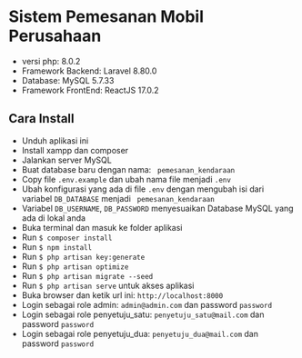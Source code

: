 # Sistem Pemesanan Mobil Perusahaan

- versi php: 8.0.2
- Framework Backend: Laravel 8.80.0
- Database: MySQL 5.7.33
- Framework FrontEnd: ReactJS 17.0.2


## Cara Install

- Unduh aplikasi ini
- Install xampp dan composer
- Jalankan server MySQL 
- Buat database baru dengan nama: ` pemesanan_kendaraan`
- Copy file `.env.example` dan ubah nama file menjadi `.env`
- Ubah konfigurasi yang ada di file `.env` dengan mengubah isi dari variabel `DB_DATABASE` menjadi ` pemesanan_kendaraan`
- Variabel `DB_USERNAME`, `DB_PASSWORD` menyesuaikan Database MySQL yang ada di lokal anda
- Buka terminal dan masuk ke folder aplikasi 
- Run `$ composer install`
- Run `$ npm install`
- Run `$ php artisan key:generate`
- Run `$ php artisan optimize`
- Run `$ php artisan migrate --seed`
- Run `$ php artisan serve` untuk akses aplikasi
- Buka browser dan ketik url ini: `http://localhost:8000`
- Login sebagai role admin: `admin@admin.com` dan password `password`
- Login sebagai role penyetuju_satu: `penyetuju_satu@mail.com` dan password `password`
- Login sebagai role penyetuju_dua: `penyetuju_dua@mail.com` dan password `password`
